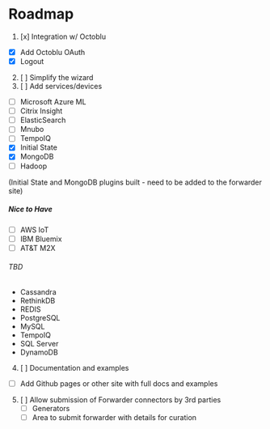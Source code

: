 # Roadmap
1. [x] Integration w/ Octoblu
 - [x] Add Octoblu OAuth
 - [x] Logout
2. [ ] Simplify the wizard
3. [ ] Add services/devices
  - [ ] Microsoft Azure ML
  - [ ] Citrix Insight
  - [ ] ElasticSearch
  - [ ] Mnubo
  - [ ] TempoIQ
  - [x] Initial State
  - [x] MongoDB
  - [ ] Hadoop
  
(Initial State and MongoDB plugins built - need to be added to the forwarder site)

  ##### Nice to Have
  - [ ] AWS IoT
  - [ ] IBM Bluemix
  - [ ] AT&T M2X

  ###### TBD
  - Cassandra
  - RethinkDB
  - REDIS
  - PostgreSQL
  - MySQL
  - TempoIQ
  - SQL Server
  - DynamoDB   

4. [ ] Documentation and examples
 - [ ] Add Github pages or other site with full docs and examples

5. [ ] Allow submission of Forwarder connectors by 3rd parties
   - [ ] Generators
   - [ ] Area to submit forwarder with details for curation
